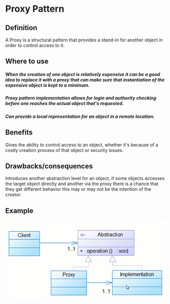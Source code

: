 # Proxy Pattern

## Definition
A Proxy is a structural pattern that provides a stand-in for another object in
order to control access to it.

## Where to use
##### When the creation of one object is relatively expensive it can be a good idea to replace it with a proxy that can make sure that instantiation of the expensive object is kept to a minimum.
##### Proxy pattern implementation allows for login and authority checking before one reaches the actual object that's requested.
##### Can provide a local representation for an object in a remote location.

## Benefits
Gives the ability to control access to an object, whether it's because of a
costly creation process of that object or security issues.

## Drawbacks/consequences
Introduces another abstraction level for an object, if some objects accesses
the target object directly and another via the proxy there is a chance that
they get different behavior this may or may not be the intention of the
creator.

## Example
![UML](../../../images/proxy.png)